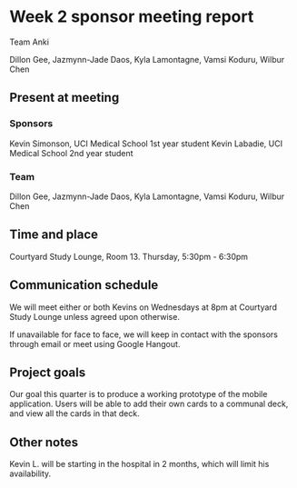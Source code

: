 # Week 2 sponsor meeting report

Team Anki

Dillon Gee, Jazmynn-Jade Daos, Kyla Lamontagne, Vamsi Koduru, Wilbur Chen

## Present at meeting

### Sponsors

Kevin Simonson, UCI Medical School 1st year student
Kevin Labadie, UCI Medical School 2nd year student

### Team

Dillon Gee, Jazmynn-Jade Daos, Kyla Lamontagne, Vamsi Koduru, Wilbur Chen

## Time and place

Courtyard Study Lounge, Room 13. Thursday, 5:30pm - 6:30pm

## Communication schedule

We will meet either or both Kevins on Wednesdays at 8pm at Courtyard Study Lounge unless agreed upon otherwise. 

If unavailable for face to face, we will keep in contact with the sponsors through email or meet using Google Hangout.

## Project goals

Our goal this quarter is to produce a working prototype of the mobile application. Users will be able to add their own cards to a communal deck, and view all the cards in that deck. 

## Other notes

Kevin L. will be starting in the hospital in 2 months, which will limit his availability. 

